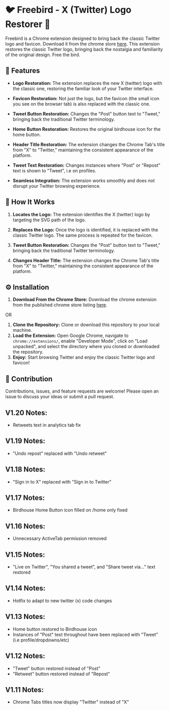# 🐦 Freebird  - X (Twitter) Logo Restorer 🔄

Freebird is a Chrome extension designed to bring back the classic Twitter logo and favicon. Download it from the chrome store [here](https://chrome.google.com/webstore/detail/freebird-x-twitter-logo-r/obopljmdbiaalaffaaijniobhfhfnild). This extension restores the classic Twitter logo, bringing back the nostalgia and familiarity of the original design. Free the bird.

## 🌟 Features

- **Logo Restoration:** The extension replaces the new X (twitter) logo with the classic one, restoring the familiar look of your Twitter interface.
- **Favicon Restoration:** Not just the logo, but the favicon (the small icon you see on the browser tab) is also replaced with the classic one.

- **Tweet Button Restoration:** Changes the "Post" button text to "Tweet," bringing back the traditional Twitter terminology.

- **Home Button Restoration:** Restores the original birdhouse icon for the home button.

- **Header Title Restoration:** The extension changes the Chrome Tab's title from "X" to "Twitter," maintaining the consistent appearance of the platform.

- **Tweet Text Restoration:** Changes instances where "Post" or "Repost" text is shown to "Tweet", i.e on profiles.

- **Seamless Integration:** The extension works smoothly and does not disrupt your Twitter browsing experience.

## 📝 How It Works

1. **Locates the Logo:** The extension identifies the X (twitter) logo by targeting the SVG path of the logo.

2. **Replaces the Logo:** Once the logo is identified, it is replaced with the classic Twitter logo. The same process is repeated for the favicon.

3. **Tweet Button Restoration:** Changes the "Post" button text to "Tweet," bringing back the traditional Twitter terminology.

4. **Changes Header Title:** The extension changes the Chrome Tab's title from "X" to "Twitter," maintaining the consistent appearance of the platform.

## ⚙️ Installation
1. **Download From the Chrome Store:** Download the chrome extension from the published chrome store listing [here](https://chrome.google.com/webstore/detail/freebird-x-twitter-logo-r/obopljmdbiaalaffaaijniobhfhfnild).

OR

1. **Clone the Repository:** Clone or download this repository to your local machine.
2. **Load the Extension:** Open Google Chrome, navigate to `chrome://extensions/`, enable "Developer Mode", click on "Load unpacked", and select the directory where you cloned or downloaded the repository.
3. **Enjoy:** Start browsing Twitter and enjoy the classic Twitter logo and favicon!

## 🤝 Contribution

Contributions, issues, and feature requests are welcome! Please open an issue to discuss your ideas or submit a pull request.


## V1.20 Notes:

- Retweets text in analytics tab fix

## V1.19 Notes:

- "Undo repost" replaced with "Undo retweet"

## V1.18 Notes:

- "Sign in to X" replaced with "Sign in to Twitter"

## V1.17 Notes:

- Birdhouse Home Button icon filled on /home only fixed

## V1.16 Notes:

- Unnecessary ActiveTab permission removed

## V1.15 Notes:

- "Live on Twitter", "You shared a tweet", and "Share tweet via..." text restored

## V1.14 Notes:

- Hotfix to adapt to new twitter (x) code changes

## V1.13 Notes:

- Home button restored to Birdhouse icon
- Instances of "Post" text throughout have been replaced with "Tweet" (i.e profile/dropdowns/etc) 


## V1.12 Notes:

- "Tweet" button restored instead of "Post"
- "Retweet" button restored instead of "Repost"

## V1.11 Notes:

- Chrome Tabs titles now display "Twitter" instead of "X"

